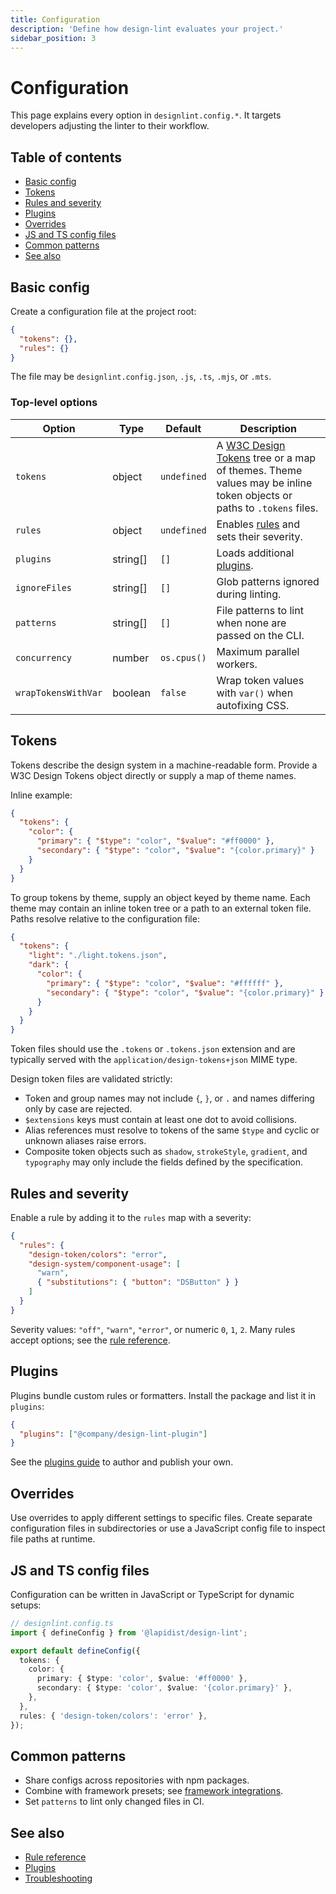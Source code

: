 ```yaml
---
title: Configuration
description: 'Define how design-lint evaluates your project.'
sidebar_position: 3
---
```


# Configuration

This page explains every option in `designlint.config.*`. It targets developers adjusting the linter to their workflow.

## Table of contents

- [Basic config](#basic-config)
- [Tokens](#tokens)
- [Rules and severity](#rules-and-severity)
- [Plugins](#plugins)
- [Overrides](#overrides)
- [JS and TS config files](#js-and-ts-config-files)
- [Common patterns](#common-patterns)
- [See also](#see-also)

## Basic config

Create a configuration file at the project root:

```json
{
  "tokens": {},
  "rules": {}
}
```

The file may be `designlint.config.json`, `.js`, `.ts`, `.mjs`, or `.mts`.

### Top-level options

| Option              | Type     | Default     | Description                                                                                                                                       |
| ------------------- | -------- | ----------- | ------------------------------------------------------------------------------------------------------------------------------------------------- |
| `tokens`            | object   | `undefined` | A [W3C Design Tokens](./glossary.md#design-tokens) tree or a map of themes. Theme values may be inline token objects or paths to `.tokens` files. |
| `rules`             | object   | `undefined` | Enables [rules](./rules/index.md) and sets their severity.                                                                                        |
| `plugins`           | string[] | `[]`        | Loads additional [plugins](./plugins.md).                                                                                                         |
| `ignoreFiles`       | string[] | `[]`        | Glob patterns ignored during linting.                                                                                                             |
| `patterns`          | string[] | `[]`        | File patterns to lint when none are passed on the CLI.                                                                                            |
| `concurrency`       | number   | `os.cpus()` | Maximum parallel workers.                                                                                                                         |
| `wrapTokensWithVar` | boolean  | `false`     | Wrap token values with `var()` when autofixing CSS.                                                                                               |

## Tokens

Tokens describe the design system in a machine-readable form. Provide a W3C Design Tokens object directly or supply a map of theme names.

Inline example:

```json
{
  "tokens": {
    "color": {
      "primary": { "$type": "color", "$value": "#ff0000" },
      "secondary": { "$type": "color", "$value": "{color.primary}" }
    }
  }
}
```

To group tokens by theme, supply an object keyed by theme name. Each theme may contain an inline token tree or a path to an external token file. Paths resolve relative to the configuration file:

```json
{
  "tokens": {
    "light": "./light.tokens.json",
    "dark": {
      "color": {
        "primary": { "$type": "color", "$value": "#ffffff" },
        "secondary": { "$type": "color", "$value": "{color.primary}" }
      }
    }
  }
}
```

Token files should use the `.tokens` or `.tokens.json` extension and are typically served with the `application/design-tokens+json` MIME type.

Design token files are validated strictly:

- Token and group names may not include `{`, `}`, or `.` and names differing only by case are rejected.
- `$extensions` keys must contain at least one dot to avoid collisions.
- Alias references must resolve to tokens of the same `$type` and cyclic or unknown aliases raise errors.
- Composite token objects such as `shadow`, `strokeStyle`, `gradient`, and `typography` may only include the fields defined by the specification.

## Rules and severity

Enable a rule by adding it to the `rules` map with a severity:

```json
{
  "rules": {
    "design-token/colors": "error",
    "design-system/component-usage": [
      "warn",
      { "substitutions": { "button": "DSButton" } }
    ]
  }
}
```

Severity values: `"off"`, `"warn"`, `"error"`, or numeric `0`, `1`, `2`. Many rules accept options; see the [rule reference](./rules/index.md).

## Plugins

Plugins bundle custom rules or formatters. Install the package and list it in `plugins`:

```json
{
  "plugins": ["@company/design-lint-plugin"]
}
```

See the [plugins guide](./plugins.md) to author and publish your own.

## Overrides

Use overrides to apply different settings to specific files. Create separate configuration files in subdirectories or use a JavaScript config file to inspect file paths at runtime.

## JS and TS config files

Configuration can be written in JavaScript or TypeScript for dynamic setups:

```ts
// designlint.config.ts
import { defineConfig } from '@lapidist/design-lint';

export default defineConfig({
  tokens: {
    color: {
      primary: { $type: 'color', $value: '#ff0000' },
      secondary: { $type: 'color', $value: '{color.primary}' },
    },
  },
  rules: { 'design-token/colors': 'error' },
});
```

## Common patterns

- Share configs across repositories with npm packages.
- Combine with framework presets; see [framework integrations](./frameworks.md).
- Set `patterns` to lint only changed files in CI.

## See also

- [Rule reference](./rules/index.md)
- [Plugins](./plugins.md)
- [Troubleshooting](./troubleshooting.md)
